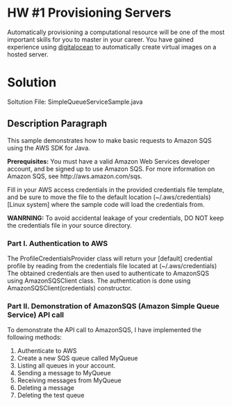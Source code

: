 # HW #1 Provisioning Servers

Automatically provisioning a computational resource will be one of the most important skills for you to master in your career.  You have gained experience using [digitalocean](https://developers.digitalocean.com/v2/) to automatically create virtual images on a hosted server. 

# Solution

Soltution File: SimpleQueueServiceSample.java

## Description Paragraph
This sample demonstrates how to make basic requests to Amazon SQS using the AWS SDK for Java.
<p>
<b>Prerequisites:</b> You must have a valid Amazon Web
Services developer account, and be signed up to use Amazon SQS. For more
information on Amazon SQS, see http://aws.amazon.com/sqs.
<p>
Fill in your AWS access credentials in the provided credentials file
template, and be sure to move the file to the default location
(~/.aws/credentials) [Linux system] where the sample code will load the credentials from.
<p>
<b>WANRNING:</b> To avoid accidental leakage of your credentials, DO NOT keep
the credentials file in your source directory.

### Part I. Authentication to AWS
The ProfileCredentialsProvider class will return your [default] credential profile by reading from the credentials file located at (~/.aws/credentials)
The obtained credentials are then used to authenticate to AmazonSQS using AmazonSQSClient class. The authentication is done using AmazonSQSClient(credentials)
constructor.

### Part II. Demonstration of AmazonSQS (Amazon Simple Queue Service) API call
To demonstrate the API call to AmazonSQS, I have implemented the following methods:
1. Authenticate to AWS
2. Create a new SQS queue called MyQueue
3. Listing all queues in your account.
4. Sending a message to MyQueue
5. Receiving messages from MyQueue
6. Deleting a message
7. Deleting the test queue
